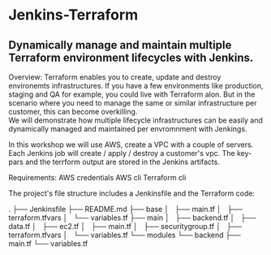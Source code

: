 # Jenkins-Terraform

## Dynamically manage and maintain multiple Terraform environment lifecycles with Jenkins.

Overview:
Terraform enables you to create, update and destroy environemts infrastructures.
If you have a few environments like production, staging and QA for example, you could live with Terraform alon.
But in the scenario where you need to manage the same or similar infrastructure per customer, this can become overkilling.  
We will demonstrate how multiple lifecycle infrastructures can be easily and dynamically managed and maintained per envromnment
with Jenkings.

In this workshop we will use AWS, create a VPC with a couple of servers. 
Each Jenkins job will create / apply / destroy a customer's vpc. 
The key-pars and the terrform output are stored in the Jenkins artifacts.

Requirements:
AWS credentials
AWS cli
Terraform cli


The project's file structure includes a Jenkinsfile and the Terraform code:

.
├── Jenkinsfile
├── README.md
├── base
│   ├── main.tf
│   ├── terraform.tfvars
│   └── variables.tf
├── main
│   ├── backend.tf
│   ├── data.tf
│   ├── ec2.tf
│   ├── main.tf
│   ├── securitygroup.tf
│   ├── terraform.tfvars
│   └── variables.tf
└── modules
    └── backend
        ├── main.tf
        └── variables.tf




